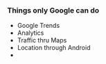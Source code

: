 ### Things only Google can do
- Google Trends
- Analytics
- Traffic thru Maps
- Location through Android
- 